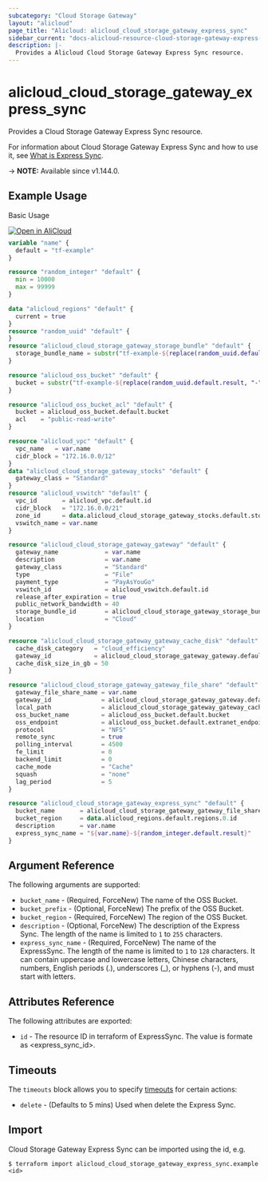 ```yaml
---
subcategory: "Cloud Storage Gateway"
layout: "alicloud"
page_title: "Alicloud: alicloud_cloud_storage_gateway_express_sync"
sidebar_current: "docs-alicloud-resource-cloud-storage-gateway-express-sync"
description: |-
  Provides a Alicloud Cloud Storage Gateway Express Sync resource.
---
```


# alicloud_cloud_storage_gateway_express_sync

Provides a Cloud Storage Gateway Express Sync resource.

For information about Cloud Storage Gateway Express Sync and how to use it, see [What is Express Sync](https://www.alibabacloud.com/help/en/cloud-storage-gateway/latest/xzpxo3).

-> **NOTE:** Available since v1.144.0.

## Example Usage

Basic Usage

<div style="display: block;margin-bottom: 40px;"><div class="oics-button" style="float: right;position: absolute;margin-bottom: 10px;">
  <a href="https://api.aliyun.com/terraform?resource=alicloud_cloud_storage_gateway_express_sync&exampleId=f39937c0-5d89-dd4f-b922-19afe6654fa6848b2c02&activeTab=example&spm=docs.r.cloud_storage_gateway_express_sync.0.f39937c05d&intl_lang=EN_US" target="_blank">
    <img alt="Open in AliCloud" src="https://img.alicdn.com/imgextra/i1/O1CN01hjjqXv1uYUlY56FyX_!!6000000006049-55-tps-254-36.svg" style="max-height: 44px; max-width: 100%;">
  </a>
</div></div>

```terraform
variable "name" {
  default = "tf-example"
}

resource "random_integer" "default" {
  min = 10000
  max = 99999
}

data "alicloud_regions" "default" {
  current = true
}
resource "random_uuid" "default" {
}
resource "alicloud_cloud_storage_gateway_storage_bundle" "default" {
  storage_bundle_name = substr("tf-example-${replace(random_uuid.default.result, "-", "")}", 0, 16)
}

resource "alicloud_oss_bucket" "default" {
  bucket = substr("tf-example-${replace(random_uuid.default.result, "-", "")}", 0, 16)
}

resource "alicloud_oss_bucket_acl" "default" {
  bucket = alicloud_oss_bucket.default.bucket
  acl    = "public-read-write"
}

resource "alicloud_vpc" "default" {
  vpc_name   = var.name
  cidr_block = "172.16.0.0/12"
}
data "alicloud_cloud_storage_gateway_stocks" "default" {
  gateway_class = "Standard"
}
resource "alicloud_vswitch" "default" {
  vpc_id       = alicloud_vpc.default.id
  cidr_block   = "172.16.0.0/21"
  zone_id      = data.alicloud_cloud_storage_gateway_stocks.default.stocks.0.zone_id
  vswitch_name = var.name
}

resource "alicloud_cloud_storage_gateway_gateway" "default" {
  gateway_name             = var.name
  description              = var.name
  gateway_class            = "Standard"
  type                     = "File"
  payment_type             = "PayAsYouGo"
  vswitch_id               = alicloud_vswitch.default.id
  release_after_expiration = true
  public_network_bandwidth = 40
  storage_bundle_id        = alicloud_cloud_storage_gateway_storage_bundle.default.id
  location                 = "Cloud"
}

resource "alicloud_cloud_storage_gateway_gateway_cache_disk" "default" {
  cache_disk_category   = "cloud_efficiency"
  gateway_id            = alicloud_cloud_storage_gateway_gateway.default.id
  cache_disk_size_in_gb = 50
}

resource "alicloud_cloud_storage_gateway_gateway_file_share" "default" {
  gateway_file_share_name = var.name
  gateway_id              = alicloud_cloud_storage_gateway_gateway.default.id
  local_path              = alicloud_cloud_storage_gateway_gateway_cache_disk.default.local_file_path
  oss_bucket_name         = alicloud_oss_bucket.default.bucket
  oss_endpoint            = alicloud_oss_bucket.default.extranet_endpoint
  protocol                = "NFS"
  remote_sync             = true
  polling_interval        = 4500
  fe_limit                = 0
  backend_limit           = 0
  cache_mode              = "Cache"
  squash                  = "none"
  lag_period              = 5
}

resource "alicloud_cloud_storage_gateway_express_sync" "default" {
  bucket_name       = alicloud_cloud_storage_gateway_gateway_file_share.default.oss_bucket_name
  bucket_region     = data.alicloud_regions.default.regions.0.id
  description       = var.name
  express_sync_name = "${var.name}-${random_integer.default.result}"
}
```

## Argument Reference

The following arguments are supported:

* `bucket_name` - (Required, ForceNew) The name of the OSS Bucket.
* `bucket_prefix` - (Optional, ForceNew) The prefix of the OSS Bucket.
* `bucket_region` - (Required, ForceNew) The region of the OSS Bucket.
* `description` - (Optional, ForceNew) The description of the Express Sync. The length of the name is limited to `1` to `255` characters.
* `express_sync_name` - (Required, ForceNew) The name of the ExpressSync. The length of the name is limited to `1` to `128` characters. It can contain uppercase and lowercase letters, Chinese characters, numbers, English periods (.), underscores (_), or hyphens (-), and must start with  letters.

## Attributes Reference

The following attributes are exported:

* `id` - The resource ID in terraform of ExpressSync. The value is formate as <express_sync_id>.

## Timeouts

The `timeouts` block allows you to specify [timeouts](https://www.terraform.io/docs/configuration-0-11/resources.html#timeouts) for certain actions:

* `delete` - (Defaults to 5 mins) Used when delete the Express Sync.

## Import

Cloud Storage Gateway Express Sync can be imported using the id, e.g.

```shell
$ terraform import alicloud_cloud_storage_gateway_express_sync.example <id>
```